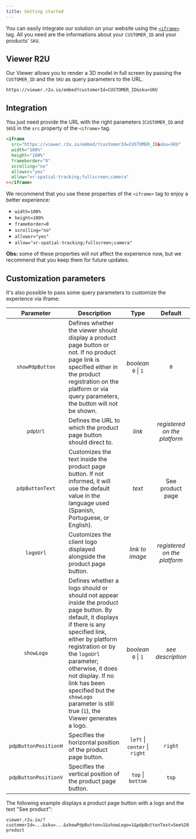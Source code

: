 ```yaml
---
title: Getting started
---
```


You can easily integrate our solution on your website using the [`<iframe>`](https://developer.mozilla.org/pt-BR/docs/Web/HTML/Element/iframe) tag. All you need are the informations about your `CUSTOMER_ID` and your products' `SKU`.

## Viewer R2U

Our Viewer allows you to render a 3D model in full screen by passing the `CUSTOMER_ID` and the `SKU` as query parameters to the URL.

```
https://viewer.r2u.io/embed?customerId=CUSTOMER_ID&sku=SKU
```

## Integration

You just need provide the URL with the right parameters (`CUSTOMER_ID` and `SKU`) in the `src` property of the `<iframe>` tag.

```html
<iframe
  src="https://viewer.r2u.io/embed/?customerId=CUSTOMER_ID&sku=SKU"
  width="100%"
  height="100%"
  frameborder="0"
  scrolling="no"
  allowxr="yes"
  allow="xr-spatial-tracking;fullscreen;camera"
></iframe>
```

We recommend that you use these properties of the `<iframe>` tag to enjoy a better experience:

- `width=100%`
- `height=100%`
- `frameborder=0`
- `scrolling="no"`
- `allowxr="yes"`
- `allow="xr-spatial-tracking;fullscreen;camera"`

**Obs:** some of these properties will not affect the experience now, but we recommend that you keep them for future updates.


## Customization parameters
It's also possible to pass some query parameters to customize the experience via iframe:

| Parameter | Description | Type | Default |
| :-: | - | :-: | :-: |
| `showPdpButton` | Defines whether the viewer should display a product page button or not. If no product page link is specified either in the product registration on the platform or via query parameters, the button will not be shown. | *boolean* <br /> `0` \| `1` | `0` |
| `pdpUrl` | Defines the URL to which the product page button should direct to. | *link* | *registered on the platform* |
| `pdpButtonText` | Customizes the text inside the product page button. If not informed, it will use the default value in the language used (Spanish, Portuguese, or English). | *text* | See product page |
| `logoUrl` | Customizes the client logo displayed alongside the product page button. | *link to image* | *registered on the platform* |
| `showLogo` | Defines whether a logo should or should not appear inside the product page button. By default, it displays if there is any specified link, either by platform registration or by the `logoUrl` parameter; otherwise, it does not display. If no link has been specified but the `showLogo` parameter is still true (`1`), the Viewer generates a logo. | *boolean* <br /> `0` \| `1` | *see description* |
| `pdpButtonPositionH` | Specifies the horizontal position of the product page button. | `left` \| `center` \| `right` | `right` |
| `pdpButtonPositionV` | Specifies the vertical position of the product page button. | `top` \| `bottom` | `top` |
The following example displays a product page button with a logo and the text "See product":

`viewer.r2u.io/?customerId=...&sku=...&showPdpButton=1&showLogo=1&pdpButtonText=See%20product`